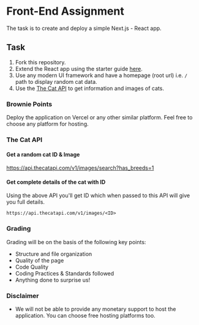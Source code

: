 # Front-End Assignment

The task is to create and deploy a simple Next.js - React app.

## Task
1. Fork this repository.
2. Extend the React app using the starter guide [here](https://react.dev/learn/start-a-new-react-project).
3. Use any modern UI framework and have a homepage (root url) i.e. `/` path to display random cat data.
4. Use the [The Cat API](http://thecatapi.com) to get information and images of cats.

### Brownie Points
Deploy the application on Vercel or any other similar platform. Feel free to choose any platform for hosting.

### The Cat API
#### Get a random cat ID & Image

https://api.thecatapi.com/v1/images/search?has_breeds=1

#### Get complete details of the cat with ID

Using the above API you'll get ID which when passed to this API will give you full details.

`https://api.thecatapi.com/v1/images/<ID>`

### Grading

Grading will be on the basis of the following key points:

- Structure and file organization
- Quality of the page
- Code Quality
- Coding Practices & Standards followed
- Anything done to surprise us!

### Disclaimer
- We will not be able to provide any monetary support to host the application. You can choose free hosting platforms too.
